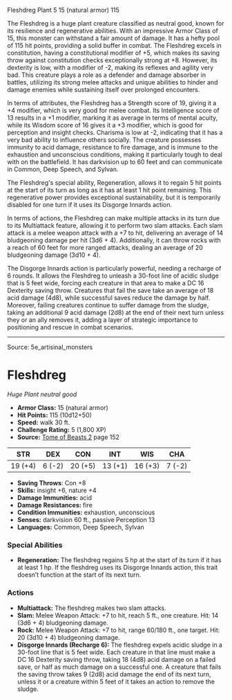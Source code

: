 <MonsterName/>Fleshdreg</MonsterName>
<CreatureType/>Plant</CreatureType>
<CR/>5</CR>
<AC/>15 (natural armor)</AC>
<HP/>115</HP>
<summary>The Fleshdreg is a huge plant creature classified as neutral good, known for its resilience and regenerative abilities. With an impressive Armor Class of 15, this monster can withstand a fair amount of damage. It has a hefty pool of 115 hit points, providing a solid buffer in combat. The Fleshdreg excels in constitution, having a constitutional modifier of +5, which makes its saving throw against constitution checks exceptionally strong at +8. However, its dexterity is low, with a modifier of -2, making its reflexes and agility very bad. This creature plays a role as a defender and damage absorber in battles, utilizing its strong melee attacks and unique abilities to hinder and damage enemies while sustaining itself over prolonged encounters.</summary>

<detail>

In terms of attributes, the Fleshdreg has a Strength score of 19, giving it a +4 modifier, which is very good for melee combat. Its Intelligence score of 13 results in a +1 modifier, marking it as average in terms of mental acuity, while its Wisdom score of 16 gives it a +3 modifier, which is good for perception and insight checks. Charisma is low at -2, indicating that it has a very bad ability to influence others socially. The creature possesses immunity to acid damage, resistance to fire damage, and is immune to the exhaustion and unconscious conditions, making it particularly tough to deal with on the battlefield. It has darkvision up to 60 feet and can communicate in Common, Deep Speech, and Sylvan.

The Fleshdreg's special ability, Regeneration, allows it to regain 5 hit points at the start of its turn as long as it has at least 1 hit point remaining. This regenerative power provides exceptional sustainability, but it is temporarily disabled for one turn if it uses its Disgorge Innards action.

In terms of actions, the Fleshdreg can make multiple attacks in its turn due to its Multiattack feature, allowing it to perform two slam attacks. Each slam attack is a melee weapon attack with a +7 to hit, delivering an average of 14 bludgeoning damage per hit (3d6 + 4). Additionally, it can throw rocks with a reach of 60 feet for more ranged attacks, dealing an average of 20 bludgeoning damage (3d10 + 4).

The Disgorge Innards action is particularly powerful, needing a recharge of 6 rounds. It allows the Fleshdreg to unleash a 30-foot line of acidic sludge that is 5 feet wide, forcing each creature in that area to make a DC 16 Dexterity saving throw. Creatures that fail the save take an average of 18 acid damage (4d8), while successful saves reduce the damage by half. Moreover, failing creatures continue to suffer damage from the sludge, taking an additional 9 acid damage (2d8) at the end of their next turn unless they or an ally removes it, adding a layer of strategic importance to positioning and rescue in combat scenarios.</detail>



---

Source: 5e_artisinal_monsters

# Fleshdreg

*Huge* *Plant* *neutral good*

- **Armor Class:** 15 (natural armor)
- **Hit Points:** 115 (10d12+50)
- **Speed:** walk 30 ft.
- **Challenge Rating:** 5 (1,800 XP)
- **Source:** [Tome of Beasts 2](https://koboldpress.com/kpstore/product/tome-of-beasts-2-for-5th-edition) page 152

| STR | DEX | CON | INT | WIS | CHA |
| --- | --- | --- | --- | --- | --- |
| 19 (+4) | 6 (-2) | 20 (+5) | 13 (+1) | 16 (+3) | 7 (-2) |

- **Saving Throws**: Con +8
- **Skills:** insight +6, nature +4
- **Damage Immunities:** acid
- **Damage Resistances:** fire
- **Condition Immunities:** exhaustion, unconscious
- **Senses:** darkvision 60 ft., passive Perception 13
- **Languages:** Common, Deep Speech, Sylvan

### Special Abilities

- **Regeneration:** The fleshdreg regains 5 hp at the start of its turn if it has at least 1 hp. If the fleshdreg uses its Disgorge Innards action, this trait doesn’t function at the start of its next turn.

### Actions

- **Multiattack:** The fleshdreg makes two slam attacks.
- **Slam:** Melee Weapon Attack: +7 to hit, reach 5 ft., one creature. Hit: 14 (3d6 + 4) bludgeoning damage.
- **Rock:** Melee Weapon Attack: +7 to hit, range 60/180 ft., one target. Hit: 20 (3d10 + 4) bludgeoning damage.
- **Disgorge Innards (Recharge 6):** The fleshdreg expels acidic sludge in a 30-foot line that is 5 feet wide. Each creature in that line must make a DC 16 Dexterity saving throw, taking 18 (4d8) acid damage on a failed save, or half as much damage on a successful one. A creature that fails the saving throw takes 9 (2d8) acid damage the end of its next turn, unless it or a creature within 5 feet of it takes an action to remove the sludge.




